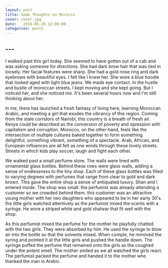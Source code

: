 ```yaml
---
layout: post
title: Some Thoughts on Morocco
cover: cover.jpg
date:   2016-05-28 12:00:00
categories: posts
---
```


## ---

I walked past this girl today. She seemed to have gotten out of a cab and was asking someone for directions. She had dark brow hair that was tied in loosely. Her facial features were sharp. She had a gold nose ring and dark eyebrows with beautiful eyes. I felt like I knew her. She wore a blue hoodie that looked aged with light blue jeans. We made eye contact. In the hustle and bustle of moroccan streets, I kept moving and she kept going. But I noticed her, and she noticed me. It's been several hours now and I'm still thinking about her. 

In me, there has launched a fresh fantasy of living here, learning Moroccan Arabic, and meeting a girl that exudes the vibrancy of this region. Coming from the stale corridors of Nairobi, this country is a breath of fresh air. Kenya could be described as the conversion of poverty and opression with capitalism and corruption. Morocco, on the other hand, feels like the intersection of multiple cultures baked together to form something delightful, something vibrant, something of a spectacle. Arab, African, and European influences are all felt as one winds through these lovely streets. Streets in which kids play soccer, laugh and fight each other.

We walked past a small perfume store. The walls were lined with ornamental glass bottles. Behind these rows were glass walls, adding a sense of endlessness to the tiny shop. Each of these glass bottles was filled to varying degrees with perfumes that range from clear to gold and dark brown. This gave the entire shop a sense of antiquated luxury. Shan and I entered inside. The shop was small. the perfumist was already attending a customer so we crowded behind them. this customer was an attractive young mother with her two daughters who appeared to be in her early 30's. the little girls watched attentively as the perfumist mixed the scents with a syringe. He wore a striped white and gold shalwar that fit well with the shop. 

As this perfumist mixed the perfume for the mother he playfully chatted with the two girls. They were absorbed by him. He used the syringe to blow air into the bottle so that the solvents mixed. When comple, he removed the syring and pointed it at the little girls and pushed the handle down. The syringe puffed the perfume that remained onto the girls as the coughed under the potent smell. The mother smiled as we all watched the girls react. The perfumist packed the perfume and handed it to the mother who thanked the man in Arabic.
